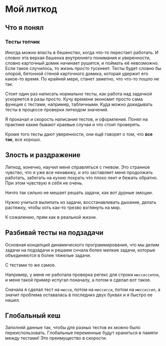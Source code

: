 # Мой литкод

## Что я понял

### Тесты топчик

Иногда можно впасть в бешенство, когда что-то перестает работать. И словно эта верхая башенка внутреннего понимания и уверенности, словно карточный домик начинает рушится, и поймать её невозможно. Если такое случилось, то жизнь просто тускнеет. Тесты будет словно бы опорой, бетонной стеной карточного домика, которая удержит его какое-то время. По крайней мере, станет заметно, что что-то пошло не так.

Стоит один раз написать нормально тесты, как работа над задачкой ускоряется в разы просто. Кучу времени экономит просто сама функция с тестами, например, табличными. Куда можно докидывать тесты в процессе проверки литкодом значений.

Я прокачал и скорость написания тестов, и оформления. Понял на практике какие бывают краевые случаи и что стоит проверять.

Кроме того тесты дают уверенности, они ещё говорят о том, что **все так**, все хорошо.

## Злость и раздражение

Литкод, конечно, научил меня справляться с гневом. Это странное чувство, что я уже все ненавижу, и это заставляет меня продолжать работать, забегать на кухню похрать что плохо леит и бежать обратно. При этом чувствую я себя не очень.

Ничто так сильно не мешает решать задачи, как вот дурные эмоции.

Нужно учиться вылипать из задачи, восстанавливать дыхание, делать растяжку, чтобы хоть как-то трезво взглянуть на мир.

К сожалению, прям как в реальной жизни.

## Разбивай тесты на подзадачи

Основная концепций динамического программирования, что мы делим задачи на подзадачи и решаем снчала более мелкие задачи, которые объединяются в более тяжелые задачи.

С тестами то же самое.

Например, у меня не работала проверка регекс для строки `миссиссиппи`, и меня такой пример испугал поначалу, а потом я сделал вот такое.

Сначала я сделал тест на `мисси`, потом на `миссисси`, потом на `миссиссип`, а значит проблема оставалась в последних двух буквах и я быстро ее нашел.

## Глобальный кеш

Заполняй данные так, чтобы для разных тестов их можно было переиспользовать. Глобальные переменные будут храниться в памяти между тестами! Это преимущество в скорости.
